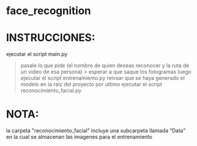 # face_recognition

# INSTRUCCIONES:
ejecutar el script main.py
> pasale lo que pide (el nombre de quien deseas reconocer y la ruta de un video de esa persona) >
> esperar a que saque los fotogramas
> luego ejecutar el script entrenamiento.py
> reivsar que se haya generado el modelo en la raiz del proyecto
> por ultimo ejecutar el script reconocimiento_facial.py

# NOTA:
la carpeta "reconocimiento_facial" incluye una subcarpeta llamada "Data" en la cual se almacenan las imagenes para el entrenamiento
